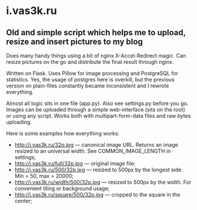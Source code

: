 # i.vas3k.ru 

## Old and simple script which helps me to upload, resize and insert pictures to my blog 

Does many handy things using a bit of nginx X-Accel-Redirect magic. Can resize pictures on the go and distribute the final result through nginx.

Written on Flask. Uses Pillow for image processing and PostgreSQL for statistics. Yes, the usage of postgres here is overkill, but the previous version on plain-files constantly became inconsistent and I rewrote everything.

Almost all logic sits in one file (app.py). Also see settings.py before you go. Images can be uploaded through a simple web-interface (sits on the root) or using any script. Works both with multipart-form-data files and raw bytes uploading.

Here is some examples how everything works:

* http://i.vas3k.ru/32p.jpg — canonical image URL. Returns an image resized to an universal width. See COMMON_IMAGE_LENGTH in settings;
* http://i.vas3k.ru/full/32p.jpg — original image file;
* http://i.vas3k.ru/500/32p.jpg — resized to 500px by the longest side. Min = 50, max = 20000;
* http://i.vas3k.ru/width/500/32p.jpg — resized to 500px by the width. For convenient tiling or background usage;
* http://i.vas3k.ru/square/500/32p.jpg — cropped to the square in the center;
